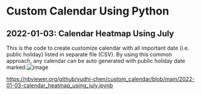 # Custom Calendar Using Python

## 2022-01-03: Calendar Heatmap Using July
This is the code to create customize calendar with all important date (i.e. public holiday) listed in separate file (CSV). By using this common approach, any calendar can be auto generated with public holiday date marked.![image](https://user-images.githubusercontent.com/57397911/148082261-82e2da3b-8472-41c5-9262-ac77c1fcfbfc.png)

https://nbviewer.org/github/yudhi-chen/custom_calendar/blob/main/2022-01-03-calendar_heatmap_using_july.ipynb
